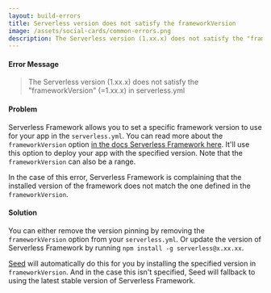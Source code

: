 ```yaml
---
layout: build-errors
title: Serverless version does not satisfy the frameworkVersion
image: /assets/social-cards/common-errors.png
description: The Serverless version (1.xx.x) does not satisfy the "frameworkVersion" (=1.xx.x) in serverless.yml
---
```


#### Error Message

> The Serverless version (1.xx.x) does not satisfy the "frameworkVersion" (=1.xx.x) in serverless.yml


#### Problem

Serverless Framework allows you to set a specific framework version to use for your app in the `serverless.yml`. You can read more about the `frameworkVersion` option [in the docs Serverless Framework here](https://serverless.com/framework/docs/providers/aws/guide/services#pinning-a-version). It'll use this option to deploy your app with the specified version. Note that the `frameworkVersion` can also be a range.

In the case of this error, Serverless Framework is complaining that the installed version of the framework does not match the one defined in the `frameworkVersion`.


#### Solution

You can either remove the version pinning by removing the `frameworkVersion` option from your `serverless.yml`. Or update the version of Serverless Framework by running `npm install -g serverless@x.xx.xx`.

[Seed](/) will automatically do this for you by installing the specified version in `frameworkVersion`. And in the case this isn't specified, Seed will fallback to using the latest stable version of Serverless Framework.
